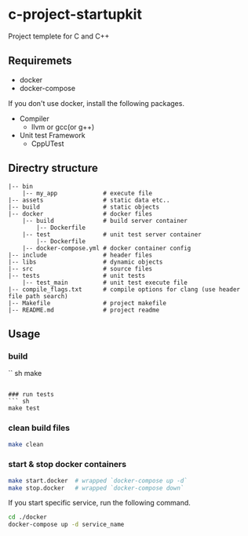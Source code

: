 # c-project-startupkit
Project templete for C and C++

## Requiremets
- docker
- docker-compose

If you don't use docker, install the following packages.  
- Compiler
    - llvm or gcc(or g++)
- Unit test Framework
    - CppUTest

## Directry structure
```
|-- bin
    |-- my_app             # execute file
|-- assets                 # static data etc..
|-- build                  # static objects
|-- docker                 # docker files
    |-- build              # build server container
        |-- Dockerfile
    |-- test               # unit test server container
        |-- Dockerfile
    |-- docker-compose.yml # docker container config
|-- include                # header files
|-- libs                   # dynamic objects
|-- src                    # source files
|-- tests                  # unit tests
    |-- test_main          # unit test execute file
|-- compile_flags.txt      # compile options for clang (use header file path search)
|-- Makefile               # project makefile
|-- README.md              # project readme
```

## Usage
### build
`` sh
make
```

### run tests
``` sh
make test
```

### clean build files
``` sh
make clean
```

### start & stop docker containers
``` sh
make start.docker  # wrapped `docker-compose up -d`
make stop.docker   # wrapped `docker-compose down`
```

If you start specific service, run the following command.  
``` sh
cd ./docker
docker-compose up -d service_name
```
